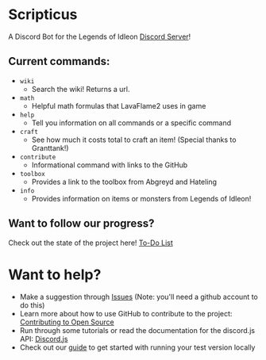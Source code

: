 # Scripticus

A Discord Bot for the Legends of Idleon [Discord Server](https://discord.com/invite/idleon)!

## Current commands:

- `wiki`
  - Search the wiki! Returns a url.
- `math`
  - Helpful math formulas that LavaFlame2 uses in game
- `help`
  - Tell you information on all commands or a specific command
- `craft`
  - See how much it costs total to craft an item! (Special thanks to Granttank!)
- `contribute`
  - Informational command with links to the GitHub
- `toolbox`
  - Provides a link to the toolbox from Abgreyd and Hateling
- `info`
  - Provides information on items or monsters from Legends of Idleon!

## Want to follow our progress?
Check out the state of the project here! [To-Do List](https://github.com/Deerjump/Scripticus/projects/1)


# Want to help?
- Make a suggestion through [Issues](https://github.com/Deerjump/Scripticus/issues) (Note: you'll need a github account to do this)
- Learn more about how to use GitHub to contribute to the project: [Contributing to Open Source](https://www.youtube.com/watch?v=yzeVMecydCE&ab_channel=freeCodeCamp.org)
- Run through some tutorials or read the documentation for the discord.js API: [Discord.js](https://discord.js.org/)
- Check out our [guide](./docs/startup.md) to get started with running your test version locally
